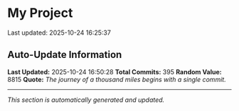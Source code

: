 # My Project


Last updated: 2025-10-24 16:25:37


















































































































































































































































































































































































































































































































































































































































































































































































































## Auto-Update Information

**Last Updated:** 2025-10-24 16:50:28
**Total Commits:** 395
**Random Value:** 8815
**Quote:** _The journey of a thousand miles begins with a single commit._

---
_This section is automatically generated and updated._